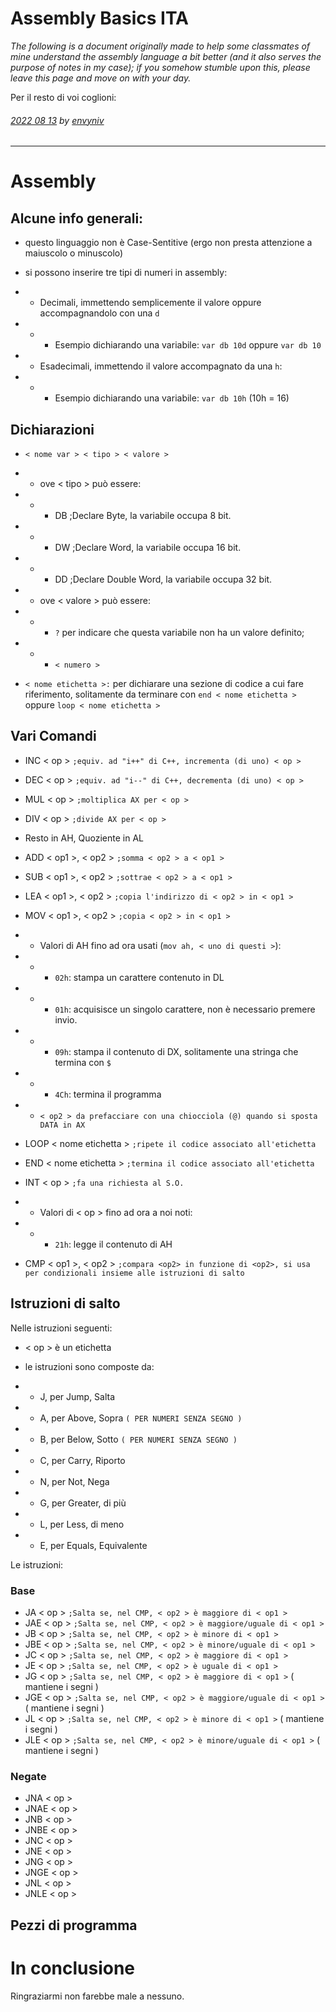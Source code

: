 # Assembly Basics ITA

_The following is a document originally made to help some classmates of mine understand the assembly language a bit better (and it also serves the purpose of notes in my case); if you somehow stumble upon this, please leave this page and move on with your day._

Per il resto di voi coglioni:

###### [2022 08 13](post-index.html#2022-08-13) by [envyniv](mailto:envy67@protonmail.ch)

---

# Assembly

## Alcune info generali:

- questo linguaggio non è Case-Sentitive (ergo non presta attenzione a maiuscolo o minuscolo)
- si possono inserire tre tipi di numeri in assembly:
- - Decimali, immettendo semplicemente il valore oppure accompagnandolo con una `d`

- - - Esempio dichiarando una variabile: `var db 10d` oppure `var db 10`

- - Esadecimali, immettendo il valore accompagnato da una `h`:

- - - Esempio dichiarando una variabile: `var db 10h` (10h = 16)

## Dichiarazioni

- `< nome var > < tipo > < valore >`
- - ove < tipo > può essere:

- - - DB ;Declare Byte, la variabile occupa 8 bit.

- - - DW ;Declare Word, la variabile occupa 16 bit.

- - - DD ;Declare Double Word, la variabile occupa 32 bit.

- - ove < valore > può essere:

- - - `?` per indicare che questa variabile non ha un valore definito;

- - - `< numero >`

- `< nome etichetta >:` per dichiarare una sezione di codice a cui fare riferimento, solitamente da terminare con `end < nome etichetta >` oppure `loop < nome etichetta >`

## Vari Comandi

- INC < op > `;equiv. ad "i++" di C++, incrementa (di uno) < op >`
- DEC < op > `;equiv. ad "i--" di C++, decrementa (di uno) < op >`
- MUL < op > `;moltiplica AX per < op >` <!-- - IMUL < op > ;moltiplica AX per < op >, con segno -->
- DIV < op > `;divide AX per < op >`
- Resto in AH, Quoziente in AL <!-- - IDIV < op > ;divide AX per < op >, con segno --> 
- ADD < op1 >, < op2 > `;somma < op2 > a < op1 >`
- SUB < op1 >, < op2 > `;sottrae < op2 > a < op1 >`
- LEA < op1 >, < op2 > `;copia l'indirizzo di < op2 > in < op1 >`
- MOV < op1 >, < op2 > `;copia < op2 > in < op1 >`
- - Valori di AH fino ad ora usati (`mov ah, < uno di questi >`):

- - - `02h`: stampa un carattere contenuto in DL

- - - `01h`: acquisisce un singolo carattere, non è necessario premere invio.

- - - `09h`: stampa il contenuto di DX, solitamente una stringa che termina con `$`

- - - `4Ch`: termina il programma

- - `< op2 > da prefacciare con una chiocciola (@) quando si sposta DATA in AX`

- LOOP < nome etichetta > `;ripete il codice associato all'etichetta`

- END < nome etichetta > `;termina il codice associato all'etichetta`

- INT < op > `;fa una richiesta al S.O.` <!-- ADC -->

- - Valori di < op > fino ad ora a noi noti:

- - - `21h`: legge il contenuto di AH

- CMP < op1 >, < op2 > `;compara <op2> in funzione di <op2>, si usa per condizionali insieme alle istruzioni di salto`

## Istruzioni di salto

Nelle istruzioni seguenti:

- < op > è un etichetta
- le istruzioni sono composte da:
- - J, per Jump, Salta

- - A, per Above, Sopra `( PER NUMERI SENZA SEGNO )`

- - B, per Below, Sotto `( PER NUMERI SENZA SEGNO )`

- - C, per Carry, Riporto

- - N, per Not, Nega

- - G, per Greater, di più

- - L, per Less, di meno

- - E, per Equals, Equivalente

Le istruzioni:

### Base

- JA < op > `;Salta se, nel CMP, < op2 > è maggiore di < op1 >`
- JAE < op > `;Salta se, nel CMP, < op2 > è maggiore/uguale di < op1 >`
- JB < op > `;Salta se, nel CMP, < op2 > è minore di < op1 >`
- JBE < op > `;Salta se, nel CMP, < op2 > è minore/uguale di < op1 >`
- JC < op > `;Salta se, nel CMP, < op2 > è maggiore di < op1 >`
- JE < op > `;Salta se, nel CMP, < op2 > è uguale di < op1 >`
- JG < op > `;Salta se, nel CMP, < op2 > è maggiore di < op1 >` ( mantiene i segni )
- JGE < op > `;Salta se, nel CMP, < op2 > è maggiore/uguale di < op1 >` ( mantiene i segni )
- JL < op > `;Salta se, nel CMP, < op2 > è minore di < op1 >` ( mantiene i segni )
- JLE < op > `;Salta se, nel CMP, < op2 > è minore/uguale di < op1 >` ( mantiene i segni )

### Negate

- JNA < op >
- JNAE < op >
- JNB < op >
- JNBE < op >
- JNC < op >
- JNE < op >
- JNG < op >
- JNGE < op >
- JNL < op >
- JNLE < op >

## Pezzi di programma

# In conclusione

Ringraziarmi non farebbe male a nessuno.

